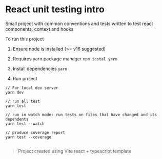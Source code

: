 # React unit testing intro

Small project with common conventions and tests written to test react components, context and hooks

To run this project

1. Ensure node is installed (>= v16 suggested)
2. Requires yarn package manager `npm instal yarn`
3. Install dependencies `yarn`

4. Run project

```
// For local dev server
yarn dev

// run all test
yarn test

// run in watch mode: run tests on files that have changed and its dependents
yarn test --watch

// produce coverage report
yarn test --coverage


```

> Project created using Vite react + typescript template
